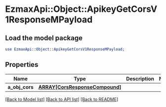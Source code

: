 # EzmaxApi::Object::ApikeyGetCorsV1ResponseMPayload

## Load the model package
```perl
use EzmaxApi::Object::ApikeyGetCorsV1ResponseMPayload;
```

## Properties
Name | Type | Description | Notes
------------ | ------------- | ------------- | -------------
**a_obj_cors** | [**ARRAY[CorsResponseCompound]**](CorsResponseCompound.md) |  | 

[[Back to Model list]](../README.md#documentation-for-models) [[Back to API list]](../README.md#documentation-for-api-endpoints) [[Back to README]](../README.md)


